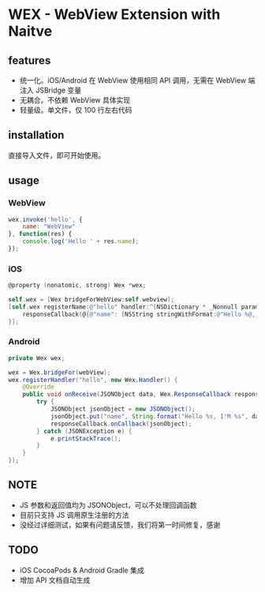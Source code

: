 # WEX - WebView Extension with Naitve

## features

- 统一化。iOS/Android 在 WebView 使用相同 API 调用，无需在 WebView 端注入 JSBridge 变量
- 无耦合。不依赖 WebView 具体实现
- 轻量级。单文件，仅 100 行左右代码

## installation

直接导入文件，即可开始使用。

## usage

### WebView

```javascript
wex.invoke('hello', {
    name: "WebView"
}, function(res) {
    console.log('Hello ' + res.name);
});
```

### iOS

```objectivec
@property (nonatomic, strong) Wex *wex;

self.wex = [Wex bridgeForWebView:self.webview];
[self.wex registerName:@"hello" handler:^(NSDictionary * _Nonnull params, WexResponseCallback  _Nonnull responseCallback) {
    responseCallback(@{@"name": [NSString stringWithFormat:@"Hello %@, I'M %@", params[@"name"], @"native"]});
}];
```

### Android

```java
private Wex wex;

wex = Wex.bridgeFor(webView);
wex.registerHandler("hello", new Wex.Handler() {
    @Override
    public void onReceive(JSONObject data, Wex.ResponseCallback responseCallback) {
        try {
            JSONObject jsonObject = new JSONObject();
            jsonObject.put("name", String.format("Hello %s, I'M %s", data.optString("name"), "native"));
            responseCallback.onCallback(jsonObject);
        } catch (JSONException e) {
            e.printStackTrace();
        }
    }
});
```

## NOTE
- JS 参数和返回值均为 JSONObject，可以不处理回调函数
- 目前只支持 JS 调用原生注册的方法
- 没经过详细测试，如果有问题请反馈，我们将第一时间修复，感谢

## TODO
- iOS CocoaPods & Android Gradle 集成
- 增加 API 文档自动生成